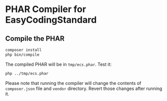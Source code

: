 # PHAR Compiler for EasyCodingStandard

## Compile the PHAR

```bash
composer install
php bin/compile
```

The compiled PHAR will be in `tmp/ecs.phar`. Test it:

```bash
php ../tmp/ecs.phar
```

Please note that running the compiler will change the contents of `composer.json` file and `vendor` directory. Revert those changes after running it.
